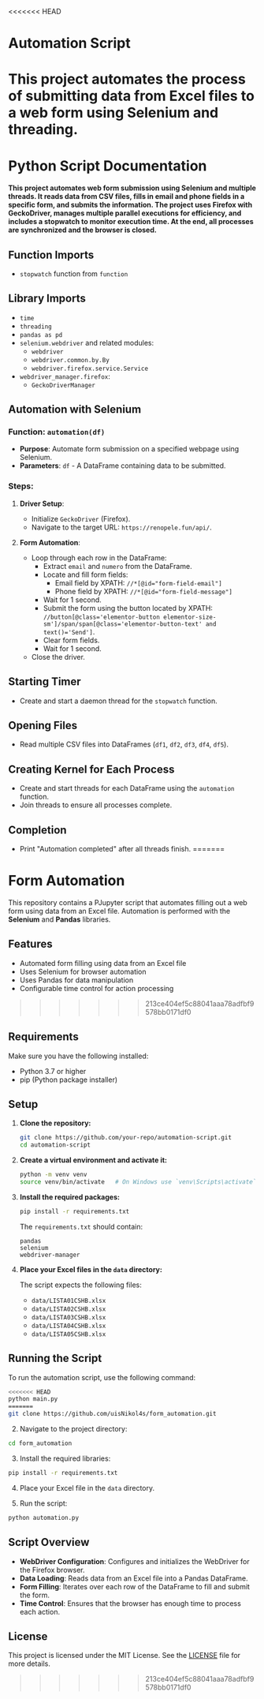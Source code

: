 <<<<<<< HEAD
# Automation Script

This project automates the process of submitting data from Excel files to a web form using Selenium and threading.
=======
# Python Script Documentation

#### This project automates web form submission using Selenium and multiple threads. It reads data from CSV files, fills in email and phone fields in a specific form, and submits the information. The project uses Firefox with GeckoDriver, manages multiple parallel executions for efficiency, and includes a stopwatch to monitor execution time. At the end, all processes are synchronized and the browser is closed.

## Function Imports
- `stopwatch` function from `function`

## Library Imports
- `time`
- `threading`
- `pandas as pd`
- `selenium.webdriver` and related modules:
  - `webdriver`
  - `webdriver.common.by.By`
  - `webdriver.firefox.service.Service`
- `webdriver_manager.firefox`:
  - `GeckoDriverManager`

## Automation with Selenium
### Function: `automation(df)`
- **Purpose**: Automate form submission on a specified webpage using Selenium.
- **Parameters**: `df` - A DataFrame containing data to be submitted.

### Steps:
1. **Driver Setup**:
   - Initialize `GeckoDriver` (Firefox).
   - Navigate to the target URL: `https://renopele.fun/api/`.

2. **Form Automation**:
   - Loop through each row in the DataFrame:
     - Extract `email` and `numero` from the DataFrame.
     - Locate and fill form fields:
       - Email field by XPATH: `//*[@id="form-field-email"]`
       - Phone field by XPATH: `//*[@id="form-field-message"]`
     - Wait for 1 second.
     - Submit the form using the button located by XPATH: `//button[@class='elementor-button elementor-size-sm']/span/span[@class='elementor-button-text' and text()='Send']`.
     - Clear form fields.
     - Wait for 1 second.
   - Close the driver.

## Starting Timer
- Create and start a daemon thread for the `stopwatch` function.

## Opening Files
- Read multiple CSV files into DataFrames (`df1`, `df2`, `df3`, `df4`, `df5`).

## Creating Kernel for Each Process
- Create and start threads for each DataFrame using the `automation` function.
- Join threads to ensure all processes complete.

## Completion
- Print "Automation completed" after all threads finish.
=======
# Form Automation

This repository contains a PJupyter script that automates filling out a web form using data from an Excel file. Automation is performed with the **Selenium** and **Pandas** libraries.

## Features

- Automated form filling using data from an Excel file
- Uses Selenium for browser automation
- Uses Pandas for data manipulation
- Configurable time control for action processing
>>>>>>> 213ce404ef5c88041aaa78adfbf9578bb0171df0

## Requirements

Make sure you have the following installed:

- Python 3.7 or higher
- pip (Python package installer)

## Setup

1. **Clone the repository:**

    ```sh
    git clone https://github.com/your-repo/automation-script.git
    cd automation-script
    ```

2. **Create a virtual environment and activate it:**

    ```sh
    python -m venv venv
    source venv/bin/activate   # On Windows use `venv\Scripts\activate`
    ```

3. **Install the required packages:**

    ```sh
    pip install -r requirements.txt
    ```

    The `requirements.txt` should contain:
    ```
    pandas
    selenium
    webdriver-manager
    ```

4. **Place your Excel files in the `data` directory:**

    The script expects the following files:
    - `data/LISTA01CSHB.xlsx`
    - `data/LISTA02CSHB.xlsx`
    - `data/LISTA03CSHB.xlsx`
    - `data/LISTA04CSHB.xlsx`
    - `data/LISTA05CSHB.xlsx`

## Running the Script

To run the automation script, use the following command:

```sh
<<<<<<< HEAD
python main.py
=======
git clone https://github.com/uisNikol4s/form_automation.git
```

2. Navigate to the project directory:

```sh
cd form_automation
```

3. Install the required libraries:

```sh
pip install -r requirements.txt
```

4. Place your Excel file in the `data` directory.

5. Run the script:

```sh
python automation.py
```

## Script Overview

- **WebDriver Configuration**: Configures and initializes the WebDriver for the Firefox browser.
- **Data Loading**: Reads data from an Excel file into a Pandas DataFrame.
- **Form Filling**: Iterates over each row of the DataFrame to fill and submit the form.
- **Time Control**: Ensures that the browser has enough time to process each action.

## License

This project is licensed under the MIT License. See the [LICENSE](LICENSE) file for more details.
>>>>>>> 213ce404ef5c88041aaa78adfbf9578bb0171df0

